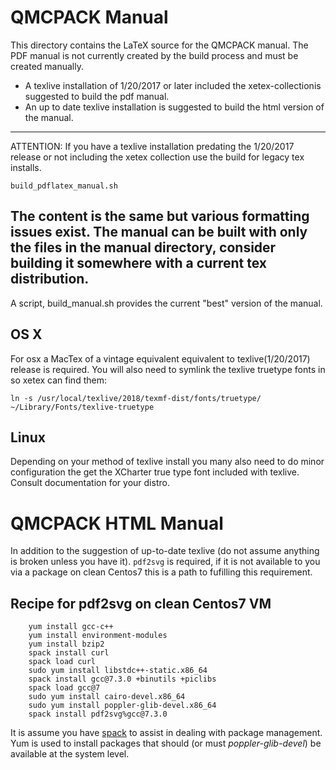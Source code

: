 # QMCPACK Manual

This directory contains the LaTeX source for the QMCPACK manual. The
PDF manual is not currently created by the build process and must be
created manually.

- A texlive installation of 1/20/2017 or later included the xetex-collectionis suggested to build the pdf manual.
- An up to date texlive installation is suggested to build the html version of the manual.

---
ATTENTION:
If you have a texlive installation predating the 1/20/2017 release or not including the xetex collection
use the build for legacy tex installs.
``` shell
build_pdflatex_manual.sh
```
The content is the same but various formatting issues exist. The manual can be built with only the files in the manual directory, consider building it somewhere with a current tex distribution.
---

A script, build_manual.sh provides the current "best" version of the manual.


## OS X
For osx a MacTex of a vintage equivalent equivalent to texlive(1/20/2017) release is required. You will also need to symlink the texlive truetype fonts in so xetex can find them:
```
ln -s /usr/local/texlive/2018/texmf-dist/fonts/truetype/ ~/Library/Fonts/texlive-truetype
```

## Linux
Depending on your method of texlive install you many also need to do minor configuration the get the XCharter true type font included with texlive. Consult documentation for your distro.

# QMCPACK HTML Manual
In addition to the suggestion of up-to-date texlive (do not assume anything is broken unless you have it). `pdf2svg` is required, if it is not available to you via a package on clean Centos7 this is a path to fufilling this requirement.

## Recipe for pdf2svg on clean Centos7 VM
``` shell
    yum install gcc-c++
    yum install environment-modules
    yum install bzip2
    spack install curl
    spack load curl
    sudo yum install libstdc++-static.x86_64
    spack install gcc@7.3.0 +binutils +piclibs
    spack load gcc@7
    sudo yum install cairo-devel.x86_64
    sudo yum install poppler-glib-devel.x86_64
    spack install pdf2svg%gcc@7.3.0
```
It is assume you have [spack](https://github.com/spack/spack) to assist in dealing with package management. Yum is used to install packages that should (or must _poppler-glib-devel_) be available at the system level.
